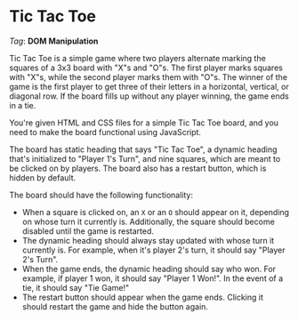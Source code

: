 # Tic Tac Toe

_Tag_: **DOM Manipulation**

Tic Tac Toe is a simple game where two players alternate marking the squares of a 3x3 board with "X"s and "O"s. The first player marks squares with "X"s, while the second player marks them with "O"s. The winner of the game is the first player to get three of their letters in a horizontal, vertical, or diagonal row. If the board fills up without any player winning, the game ends in a tie.

You're given HTML and CSS files for a simple Tic Tac Toe board, and you need to make the board functional using JavaScript.

The board has static heading that says "Tic Tac Toe", a dynamic heading that's initialized to "Player 1's Turn", and nine squares, which are meant to be clicked on by players. The board also has a restart button, which is hidden by default.

The board should have the following functionality:

- When a square is clicked on, an `X` or an `O` should appear on it, depending on whose turn it currently is. Additionally, the square should become disabled until the game is restarted.
- The dynamic heading should always stay updated with whose turn it currently is. For example, when it's player 2's turn, it should say "Player 2's Turn".
- When the game ends, the dynamic heading should say who won. For example, if player 1 won, it should say "Player 1 Won!". In the event of a tie, it should say "Tie Game!"
- The restart button should appear when the game ends. Clicking it should restart the game and hide the button again.
